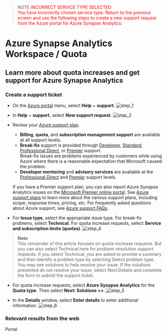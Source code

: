  > NOTE <span style="color:red"> INCORRECT SERVICE TYPE SELECTED\
You have incorrectly chosen service type. Return to the previous screen and use the following steps to create a new support request from the Azure portal for Azure Synapse Analytics:
</span>

# Azure Synapse Analytics Workspace / Quota

## Learn more about quota increases and get support for Azure Synapse Analytics

### Create a support ticket


- On the [Azure portal](https://ms.portal.azure.com/#home) menu, select **Help** + **support**.
![step_1](https://learn.microsoft.com/en-us/azure/synapse-analytics/sql-data-warehouse/media/sql-data-warehouse-get-started-create-support-ticket/help-plus-support.png)

- In **Help** + **support**, select **New support request**.
![step_2](https://learn.microsoft.com/en-us/azure/synapse-analytics/sql-data-warehouse/media/sql-data-warehouse-get-started-create-support-ticket/new-support-request.png)

- Review your [Azure support plan](https://azure.microsoft.com/support/plans/?WT.mc_id=Support_Plan_510979%2F).
  - **Billing**, **quota**, and **subscription management support** are available at all support levels.
  - **Break-fix** support is provided through [Developer](https://azure.microsoft.com/support/plans/developer/), [Standard](https://azure.microsoft.com/support/plans/standard/), [Professional Direct](https://azure.microsoft.com/support/plans/prodirect/), or [Premier](https://www.microsoft.com/unifiedsupport/premier?SilentAuth=1) support.\
  Break-fix issues are problems experienced by customers while using Azure where there is a reasonable expectation that Microsoft caused the problem.
  - **Developer mentoring** and **advisory services** are available at the [Professional Direct](https://azure.microsoft.com/support/plans/prodirect/) and [Premier](https://www.microsoft.com/unifiedsupport/premier) support levels.

  If you have a Premier support plan, you can also report Azure Synapse Analytics issues on the [Microsoft Premier online portal](https://premier.microsoft.com). See [Azure support plans](https://azure.microsoft.com/support/plans/?WT.mc_id=Support_Plan_510979%2F) to learn more about the various support plans, including scope, response times, pricing, etc. For frequently asked questions about Azure support, see [Azure support FAQs](https://azure.microsoft.com/support/legal/faq/).

- For **Issue type**, select the appropriate issue type. For break-fix problems, select **Technical**. For quota increase requests, select **Service and subscription limits (quotas)**.
![step_4](https://learn.microsoft.com/en-us/azure/synapse-analytics/sql-data-warehouse/media/sql-data-warehouse-get-started-create-support-ticket/select-quota-issue-type.png) 

> **Note**\
 This remainder of this article focuses on quota-increase requests. But you can also select Technical here for problem-resolution support requests. If you select Technical, you are asked to provide a summary and then identify a problem type by selecting Select problem type. You may see solutions to help resolve your issue. If the solutions presented do not resolve your issue, select Next:Details and complete the form to submit the support ticket.

- For quota increase requests, select **Azure Synapse Analytics** for the **Quota type**. Then select **Next: Solutions >>**.
![step_5](https://learn.microsoft.com/en-us/azure/synapse-analytics/sql-data-warehouse/media/sql-data-warehouse-get-started-create-support-ticket/select-quota-type.png)

- In the **Details** window, select **Enter details** to enter additional information.
![step_6](https://learn.microsoft.com/en-us/azure/synapse-analytics/sql-data-warehouse/media/sql-data-warehouse-get-started-create-support-ticket/provide-details-link.png)

### Relevant results from the web
<azureKB>
    <client>Portal</client>
</azureKB>